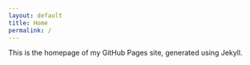 ```yaml
---
layout: default
title: Home
permalink: /
---
```


This is the homepage of my GitHub Pages site, generated using Jekyll.
